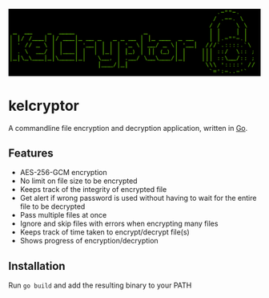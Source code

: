 ![kelcryptor](./assets/banner.png)

# kelcryptor

A commandline file encryption and decryption application, written in [Go](https://golang.org).

## Features

- AES-256-GCM encryption
- No limit on file size to be encrypted
- Keeps track of the integrity of encrypted file
- Get alert if wrong password is used without having to wait for the entire file to be decrypted
- Pass multiple files at once
- Ignore and skip files with errors when encrypting many files
- Keeps track of time taken to encrypt/decrypt file(s)
- Shows progress of encryption/decryption

## Installation

Run `go build` and add the resulting binary to your PATH
